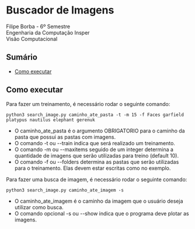 # Buscador de Imagens
Filipe Borba - 6º Semestre<br>
Engenharia da Computação Insper<br>
Visão Computacional<br>

## Sumário

- [Como executar](#comoexecutar)

## Como executar

Para fazer um treinamento, é necessário rodar o seguinte comando:

`python3 search_image.py caminho_ate_pasta -t -m 15 -f Faces garfield platypus nautilus elephant gerenuk`

- O caminho_ate_pasta é o argumento OBRIGATORIO para o caminho da pasta que possui as pastas com imagens.
- O comando -t ou --train indica que será realizado um treinamento.
- O comando -m ou --maxitems seguido de um integer determina a quantidade de imagens que serão utilizadas para treino (default 10).
- O comando -f ou --folders determina as pastas que serão utilizadas para o treinamento. Elas devem estar escritas como no exemplo.


Para fazer uma busca de imagem, é necessário rodar o seguinte comando:

`python3 search_image.py caminho_ate_imagem -s`

- O caminho_ate_imagem é o caminho da imagem que o usuário deseja utilizar como busca.
- O comando opcional -s ou --show indica que o programa deve plotar as imagens.